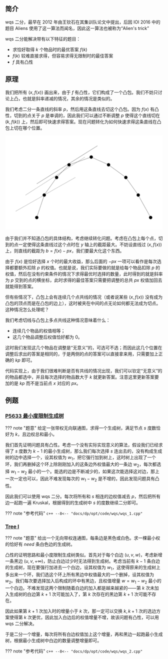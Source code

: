 ## 简介

wqs 二分，最早在 2012 年由王钦石在其集训队论文中提出，后因 IOI 2016 中的题目 Aliens 使用了这一算法而闻名，因此这一算法也被称为“Alien's trick”

wqs 二分能解决带有以下特征的题目：

- 求恰好取得 $k$ 个物品时的最优答案 $f(k)$
- $f(k)$ 较难直接求得，但容易求得无限制时的最佳答案
- $f$ 具有凸性

## 原理

我们把所有 $(x, f(x))$ 画出来，由于 $f$ 有凸性，它们构成了一个凸包。我们不妨只讨论上凸，也就是斜率递减的情况，其余的情况是类似的。

我们考虑二分一条直线的斜率 $p$，然后用这条直线去切这个凸包。因为 $f(x)$ 有凸性，切到的点关于 $p$ 是单调的，因此我们可以通过不断调整 $p$ 使得这个直线切在 $(k, f(k))$ 上，然后即可快速求得答案。现在问题转化为如何快速求得这条直线在凸包上切在哪个位置。

![](../images/wqs-1.svg)

由于我们并不知道凸包的具体结构，考虑继续转化问题。考虑在凸包上每个点，切到的点一定使得这条直线过这个点时在 $y$ 轴上的截距最大。不妨设直线过 $(x, f(x))$ 上，则直线的截距为 $b = f(x) - px$，我们要最大化这个东西。

由于 $f(x)$ 是恰好选择 $x$ 个时的最大收益，那么后面的 $- px$ 一项可以看作是每次选择都要额外扣除 $p$ 的权值。也就是说，我们实际要做的就是给每个物品扣除 $p$ 的权值，然后在没有约束条件的情况下求得最优时选择的数量，此时得到的就是斜率为 $p$ 交到的点的横坐标，此时求得的最佳答案只需要把调整的总共 $px$ 权值加回去就能得到答案。

但有些情况下，凸包上会有连续几个点共线的情况（或者说某些 $(x, f(x))$ 没有成为凸包的顶点而是在凸包的边上），这时被夹在中间的点无论如何都无法成为切点。这种情况怎么处理呢？

我们考虑切线与凸包上多点共线这种情况意味着什么：

- 连续几个物品的权值相等；
- 这几个物品调整后权值恰好都为 $0$。

这时我们发现这几个物品在调整是“无意义”的，可选可不选；而因此这几个位置在调整后求出的答案是相同的，于是两侧的点的答案可以直接拿来用，只需要加上正确的 $kp$ 即可。

代码实现上，由于我们很难判断是否有共线的情况出现，我们可以钦定“无意义”的的物品都选中，并且每次选择的物品数大于 $k$ 就更新答案。注意这里更新答案要加的是 $kp$ 而不是当前点 $x$ 对应的 $px$。

## 例题
### [ P5633 最小度限制生成树 ](https://www.luogu.com.cn/problem/P5633)

??? note "题意"
    给定一张带权无向联通图，求得一个生成树，满足节点 $s$ 度数恰好为 $k$，且边权总和最小。

我们首先证明问题具有凸性。考虑一个没有实际实现意义的算法，假设我们已经求得了 $s$ 度数为 $k - 1$ 的最小生成树，那么我们每次选择 $s$ 连出去的，没有构成生成树的边中选择一个，设其权值为 $w_1$，把它强行加到树上，这时树上出现了一个环，我们再删掉这个环上除刚刚加入的这条边外权值最大的一条边 $w_2$，每次都选择 $w_1 - w_2$ 最小的一个。能选的边是不断减少的，如果这次能选择这对边，那上一次一定也可以，因此不难发现每次的 $w_1 - w_2$ 是不增的，因此发现问题具有凸性。

因此我们可以使用 wqs 二分。每次将所有和 $s$ 相连的边权值减去 $p$，然后把所有边一起跑一遍 Kruskal，根据得到的生成树中 $s$ 的度数继续二分即可。

??? note "参考代码"
    ```c++
    --8<-- "docs/dp/opt/code/wqs/wqs_1.cpp"
    ```

### [Tree I](https://www.luogu.com.cn/problem/P2619)

??? note "题意"
    给出一个无向带权连通图，每条边是黑色或白色。求一棵最小权的恰好有 $need$ 条白色边的生成树。

凸性的证明思路和最小度限制生成树类似。首先对于每个白边 $(u, v, w)$，考虑新增一条黑边 $(u, v, +\infty)$，防止白边过少时无法得到生成树。考虑当前有 $k - 1$ 条白边的生成树，现在要强行加进去一个白边，设其权值为 $w_1$，这使得原来的生成树上多出来一个环，我们选这个环上所有黑边中权值最大的一个删掉，设其权值为 $w_2$。我们每次要选择加入后构成的环中有黑边，且权值增量 $w = w_1 - w_2$ 最小的一个白边。不难发现这两个限制随着白边的加入都是越来越紧的——第 $k$ 次未加入生成树的白边第 $k + 1$ 次可能加入了，第 $k$ 次存在的黑边第 $k + 1$ 次可能不存在。

因此如果第 $k + 1$ 次加入时的增量小于 $k$ 次，那一定可以交换 $k, k + 1$ 次的选边方案使得第 $k$ 次更优，因此加入白边后的权值增量不增，故该问题有凸性，可以用 wqs 二分解决。

于是二分一个增量，每次将所有白边权值加上这个增量，再和黑边一起跑最小生成树，根据最小生成树中白边的数量调整增量即可。

??? note "参考代码"
    ```c++
    --8<-- "docs/dp/opt/code/wqs/wqs_2.cpp"
    ```
